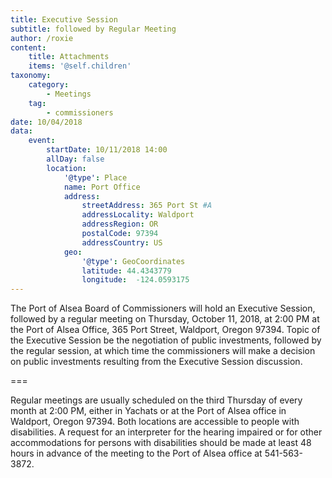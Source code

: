 ```yaml
---
title: Executive Session
subtitle: followed by Regular Meeting
author: /roxie
content:
    title: Attachments
    items: '@self.children'
taxonomy:
    category: 
        - Meetings
    tag: 
        - commissioners
date: 10/04/2018
data:
    event:
        startDate: 10/11/2018 14:00
        allDay: false
        location:
            '@type': Place
            name: Port Office
            address:
                streetAddress: 365 Port St #A
                addressLocality: Waldport
                addressRegion: OR
                postalCode: 97394
                addressCountry: US
            geo:
                '@type': GeoCoordinates
                latitude: 44.4343779
                longitude:  -124.0593175
---
```


The Port of Alsea Board of Commissioners will hold an Executive Session, followed by a regular meeting on Thursday, October 11, 2018, at 2:00 PM at the Port of Alsea Office, 365 Port Street, Waldport, Oregon 97394. Topic of the Executive Session be the negotiation of public investments, followed by the regular session, at which time the commissioners will make a decision on public investments resulting from the Executive Session discussion.

===


Regular meetings are usually scheduled on the third Thursday of every month at 2:00 PM, either in Yachats or at the Port of Alsea office in Waldport, Oregon 97394. Both locations are accessible to people with disabilities. A request for an interpreter for the hearing impaired or for other accommodations for persons with disabilities should be made at least 48 hours in advance of the meeting to the Port of Alsea office at 541-563-3872.

